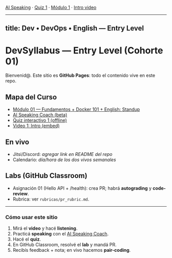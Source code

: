 [AI Speaking](./ai-speaking.html) · [Quiz 1](./h5p/quiz1/) · [Módulo 1](./modulos/01-fundamentos.md) · [Intro video](./videos/intro.md)

---
title: Dev • DevOps • English — Entry Level
---

# DevSyllabus — Entry Level (Cohorte 01)

Bienvenid@. Este sitio es **GitHub Pages**: todo el contenido vive en este repo.

## Mapa del Curso
- [Módulo 01 — Fundamentos + Docker 101 + English: Standup](./modulos/01-fundamentos.md)
- [AI Speaking Coach (beta)](./ai-speaking.html)
- [Quiz interactivo 1 (offline)](./h5p/quiz1/index.html)
- [Video 1: Intro (embed)](./videos/intro.md)

## En vivo
- Jitsi/Discord: _agregar link en README del repo_
- Calendario: _día/hora de los dos vivos semanales_

## Labs (GitHub Classroom)
- Asignación 01 (Hello API + /health): crea PR; habrá **autograding** y **code-review**.
- Rubrica: ver `rubricas/pr_rubric.md`.

---

### Cómo usar este sitio
1. Mirá el **video** y hacé **listening**.  
2. Practicá **speaking** con el [AI Speaking Coach](./ai-speaking.html).  
3. Hacé el **quiz**.  
4. En GitHub Classroom, resolvé el **lab** y mandá PR.  
5. Recibís feedback + nota; en vivo hacemos **pair-coding**.
